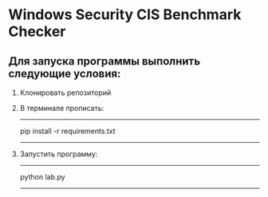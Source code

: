 # Windows Security CIS Benchmark Checker

## Для запуска программы выполнить следующие условия:

1. Клонировать репозиторий 
2. В терминале прописать:

   ***
    pip install -r requirements.txt
    ***
3. Запустить программу:

   ***
    python lab.py
    ***

